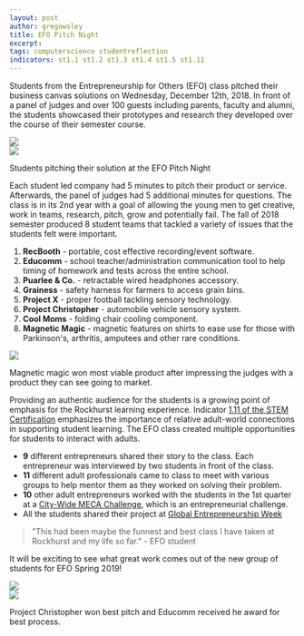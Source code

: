 ```yaml
---
layout: post
author: gregowsley
title: EFO Pitch Night
excerpt: 
tags: computerscience studentreflection
indicators: st1.1 st1.2 st1.3 st1.4 st1.5 st1.11
---
```


Students from the Entrepreneurship for Others (EFO) class pitched their business canvas solutions on Wednesday, December 12th, 2018. In front of a panel of judges and over 100 guests including parents, faculty and alumni, the students showcased their prototypes and research they developed over the course of their semester course. 
      
<div class="flex-wrapper">
  <div class="x1"><img src="{{ site.baseurl }}/img/EFO Pitch Night 2.jpeg"></div>
  <div class="x1"><img src="{{ site.baseurl }}/img/EFO Pitch Night 3.jpeg"></div>
</div>
<p class="caption">Students pitching their solution at the EFO Pitch Night</p>

Each student led company had 5 minutes to pitch their product or service. Afterwards, the panel of judges had 5 additional minutes for questions. The class is in its 2nd year with a goal of allowing the young men to get creative, work in teams, research, pitch, grow and potentially fail. The fall of 2018 semester produced 8 student teams that tackled a variety of issues that the students felt were important. 

<ol>
  <li><b>RecBooth</b> - portable, cost effective recording/event software.</li>
  <li><b>Educomm</b> - school teacher/administration communication tool to help timing of homework and tests across the entire school.</li>
  <li><b>Puarlee & Co.</b> - retractable wired headphones accessory.</li>
  <li><b>Grainess</b> - safety harness for farmers to access grain bins.</li>
  <li><b>Project X</b> - proper football tackling sensory technology.</li>
  <li><b>Project Christopher</b> - automobile vehicle sensory system.</li>
  <li><b>Cool Moms</b> - folding chair cooling component.</li>
  <li><b>Magnetic Magic</b> - magnetic features on shirts to ease use for those with Parkinson's, arthritis, amputees and other rare conditions.</li>
</ol>

<div class="flex-wrapper">
  <div class="x1"><img src="{{ site.baseurl }}/img/EFO Most Viable.JPG"></div>
</div>
<p class="caption">Magnetic magic won most viable product after impressing the judges with a product they can see going to market.</p>

Providing an authentic audience for the students is a growing point of emphasis for the Rockhurst learning experience. Indicator [1.11 of the STEM Certification](http://steam.rockhursths.edu/stem-certification/indicators/st1.11/) emphasizes the importance of relative adult-world connections in supporting student learning. The EFO class created multiple opportunities for students to interact with adults.

  * **9** different entrepreneurs shared their story to the class. Each entrepreneur was interviewed by two students in front of the class.
  * **11** different adult professionals came to class to meet with various groups to help mentor them as they worked on solving their problem.
  * **10** other adult entrepreneurs worked with the students in the 1st quarter at a [City-Wide MECA Challenge](http://steam.rockhursths.edu/2018/09/24/City-Wide-MECA-Challenge.html), which is an entrepreneurial challenge.
  * All the students shared their project at [Global Entrepreneurship Week](http://steam.rockhursths.edu/2018/11/13/GEW.html)
      
<blockquote>"This had been maybe the funnest and best class I have taken at Rockhurst and my life so far." - EFO student</blockquote>

It will be exciting to see what great work comes out of the new group of students for EFO Spring 2019! 

<div class="flex-wrapper">
  <div class="x1"><img src="{{ site.baseurl }}/img/EFO Best Pitch.jpeg"></div>
  <div class="x1"><img src="{{ site.baseurl }}/img/EFO Best Process.jpeg"></div>
</div>
<p class="caption">Project Christopher won best pitch and Educomm received he award for best process.</p>
